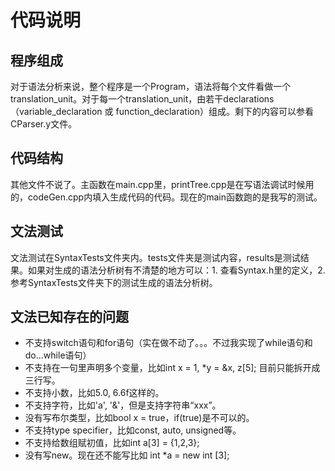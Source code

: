 


# 代码说明
## 程序组成
对于语法分析来说，整个程序是一个Program，语法将每个文件看做一个translation_unit。对于每一个translation_unit，由若干declarations（variable_declaration 或 function_declaration）组成。剩下的内容可以参看CParser.y文件。
## 代码结构
其他文件不说了。主函数在main.cpp里，printTree.cpp是在写语法调试时候用的，codeGen.cpp内填入生成代码的代码。现在的main函数跑的是我写的测试。
## 文法测试
文法测试在SyntaxTests文件夹内。tests文件夹是测试内容，results是测试结果。如果对生成的语法分析树有不清楚的地方可以：1. 查看Syntax.h里的定义，2. 参考SyntaxTests文件夹下的测试生成的语法分析树。
## 文法已知存在的问题

 - 不支持switch语句和for语句（实在做不动了。。。不过我实现了while语句和do...while语句）
 - 不支持在一句里声明多个变量，比如int x = 1, *y = &x, z[5]; 目前只能拆开成三行写。
 - 不支持小数，比如5.0, 6.6f这样的。
 - 不支持字符，比如'a', '&'，但是支持字符串“xxx”。
 - 没有写布尔类型，比如bool x = true，if(true)是不可以的。
 - 不支持type specifier，比如const, auto, unsigned等。
 - 不支持给数组赋初值，比如int a[3] = {1,2,3};
 - 没有写new。现在还不能写比如 int *a = new int [3];

